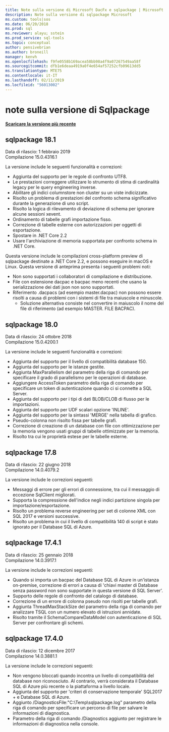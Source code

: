 ```yaml
---
title: Note sulla versione di Microsoft DacFx e sqlpackage | Microsoft Docs
description: Note sulla versione di sqlpackage Microsoft
ms.custom: tools|sos
ms.date: 06/20/2018
ms.prod: sql
ms.reviewer: alayu; sstein
ms.prod_service: sql-tools
ms.topic: conceptual
author: pensivebrian
ms.author: broneill
manager: kenvh
ms.openlocfilehash: f9fe0558b169acea58bb98a4f9a07267549aa58f
ms.sourcegitcommit: dfb1e6deaa4919a0f4e654af57252cfb09613dd5
ms.translationtype: MTE75
ms.contentlocale: it-IT
ms.lasthandoff: 02/11/2019
ms.locfileid: "56013002"
---
```

# <a name="sqlpackage-release-notes"></a>note sulla versione di Sqlpackage

**[Scaricare la versione più recente](sqlpackage-download.md)**

## <a name="sqlpackage-181"></a>sqlpackage 18.1

Data di rilascio: 1 febbraio 2019  
Compilazione 15.0.4316.1 

La versione include le seguenti funzionalità e correzioni:

- Aggiunta del supporto per le regole di confronto UTF8.
- Le prestazioni correggere utilizzare lo strumento di stima di cardinalità legacy per le query engineering inverse.
- Abilitare gli indici columnstore non cluster su un viste indicizzate.
- Risolto un problema di prestazioni del confronto schema significativo durante la generazione di uno script.
- Risolto la logica di rilevamento di deviazione di schema per ignorare alcune sessioni xevent.
- Ordinamento di tabelle grafi importazione fisso.
- Correzione di tabelle esterne con autorizzazioni per oggetti di esportazione.
- Spostare in .NET Core 2.2 
- Usare l'archiviazione di memoria supportata per confronto schema in .NET Core.

Questa versione include le compilazioni cross-platform preview di sqlpackage destinate a .NET Core 2.2, e possono eseguire in macOS e Linux. Questa versione di anteprima presenta i seguenti problemi noti:

- Non sono supportati i collaboratori di compilazione e distribuzione.
- File con estensione dacpac e bacpac meno recenti che usano la serializzazione dei dati json non sono supportati.
- Riferimento .dacpacs (ad esempio master.dacpac) non possono essere risolti a causa di problemi con i sistemi di file tra maiuscole e minuscole.
  - Soluzione alternativa consiste nel convertire in maiuscolo il nome del file di riferimento (ad esempio MASTER. FILE BACPAC).
## <a name="sqlpackage-180"></a>sqlpackage 18.0

Data di rilascio: 24 ottobre 2018  
Compilazione 15.0.4200.1 

La versione include le seguenti funzionalità e correzioni:

- Aggiunta del supporto per il livello di compatibilità database 150.
- Aggiunta del supporto per le istanze gestite.
- Aggiunta MaxParallelism del parametro della riga di comando per specificare il grado di parallelismo per le operazioni di database.
- Aggiungere AccessToken parametro della riga di comando per specificare un token di autenticazione quando ci si connette a SQL Server.
- Aggiunta del supporto per i tipi di dati BLOB/CLOB di flusso per le importazioni.
- Aggiunta del supporto per UDF scalari opzione 'INLINE'.
- Aggiunta del supporto per la sintassi 'MERGE' nella tabella di grafico.
- Pseudo-colonna non risolto fissa per tabelle grafi.
- Correzione di creazione di un database con file con ottimizzazione per la memoria vengono usati gruppi di tabelle ottimizzate per la memoria.
- Risolto tra cui le proprietà estese per le tabelle esterne.

## <a name="sqlpackage-178"></a>sqlpackage 17.8

Data di rilascio: 22 giugno 2018  
Compilazione 14.0.4079.2  

La versione include le correzioni seguenti:

- Messaggi di errore per gli errori di connessione, tra cui il messaggio di eccezione SqlClient migliorati.
- Supporta la compressione dell'indice negli indici partizione singola per importazione/esportazione.
- Risolto un problema reverse engineering per set di colonne XML con SQL 2017 e versioni successive.
- Risolto un problema in cui il livello di compatibilità 140 di script è stato ignorato per il Database SQL di Azure.

## <a name="sqlpackage-1741"></a>sqlpackage 17.4.1

Data di rilascio: 25 gennaio 2018  
Compilazione 14.0.3917.1

La versione include le correzioni seguenti:

- Quando si importa un bacpac del Database SQL di Azure in un'istanza on-premise, correzione di errori a causa di 'chiavi master di Database senza password non sono supportate in questa versione di SQL Server'.
- Supporto delle regole di confronto del catalogo di database.
- Correzione di un errore di colonna pseudo non risolti per tabelle grafi.
- Aggiunta ThreadMaxStackSize del parametro della riga di comando per analizzare TSQL con un numero elevato di istruzioni annidate.
- Risolto tramite il SchemaCompareDataModel con autenticazione di SQL Server per confrontare gli schemi.

## <a name="sqlpackage-1740"></a>sqlpackage 17.4.0

Data di rilascio: 12 dicembre 2017  
Compilazione 14.0.3881.1

La versione include le correzioni seguenti:

- Non vengono bloccati quando incontra un livello di compatibilità del database non riconosciuto. Al contrario, verrà considerata il Database SQL di Azure più recente o la piattaforma a livello locale.
- Aggiunta del supporto per 'criteri di conservazione temporale' SQL2017 + e Database SQL di Azure.
- Aggiunto /DiagnosticsFile:"C:\Temp\sqlpackage.log" parametro della riga di comando per specificare un percorso di file per salvare le informazioni di diagnostica.
- Parametro della riga di comando /Diagnostics aggiunto per registrare le informazioni di diagnostica nella console.

